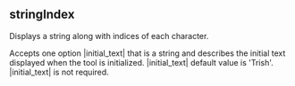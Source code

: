 ## stringIndex

Displays a string along with indices of each character.

Accepts one option |initial_text| that is a string and describes the initial text displayed when the tool is initialized. |initial_text| default value is 'Trish'. |initial_text| is not required.
